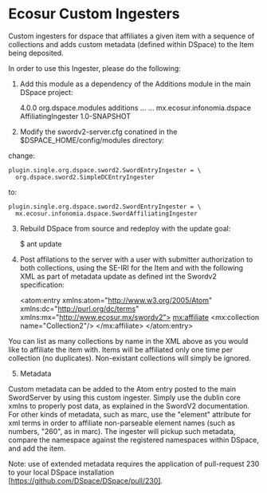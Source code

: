 Ecosur Custom Ingesters
===========================

Custom ingesters for dspace that affiliates a given item with a sequence of collections and
adds custom metadata (defined within DSpace) to the Item being deposited.

In order to use this Ingester, please do the following:

1) Add this module as a dependency of the Additions module in the main DSpace project:

    <project xmlns="http://maven.apache.org/POM/4.0.0" xmlns:xsi="http://www.w3.org/2001/XMLSchema-instance" xsi:schemaLocation="http://maven.apache.org/POM/4.0.0 http://maven.apache.org/maven-v4_0_0.xsd">
        <modelVersion>4.0.0</modelVersion>
        <groupId>org.dspace.modules</groupId>
        <artifactId>additions</artifactId>
        ...
        <dependencies>
        ...
         <!-- Introduce the Affiliation ingestor -->
         <dependency>
          <groupId>mx.ecosur.infonomia.dspace</groupId>
          <artifactId>AffiliatingIngester</artifactId>
          <version>1.0-SNAPSHOT</version>
         </dependency>
        </dependencies>

2) Modify the swordv2-server.cfg conatined in the $DSPACE_HOME/config/modules directory:

change:

    plugin.single.org.dspace.sword2.SwordEntryIngester = \
      org.dspace.sword2.SimpleDCEntryIngester
to:

    plugin.single.org.dspace.sword2.SwordEntryIngester = \
      mx.ecosur.infonomia.dspace.SwordAffiliatingIngester

3) Rebuild DSpace from source and redeploy with the update goal:

    $ ant update

4) Post affilations to the server with a user with submitter authorization to both collections,
using the SE-IRI for the Item and with the following XML as part of metadata update
as defined int the Swordv2 specification:

    <?xml version="1.0"?>
    <atom:entry xmlns:atom="http://www.w3.org/2005/Atom"
        xmlns:dc="http://purl.org/dc/terms"
        xmlns:mx="http://www.ecosur.mx/swordv2">
        <mx:affiliate>
            <mx:collection name="Collection2"/>
        </mx:affiliate>
    </atom:entry>

You can list as many collections by name in the XML above as you would like to affiliate the
item with. Items will be affiliated only one time per collection (no duplicates). Non-existant
collections will simply be ignored.

5) Metadata

Custom metadata can be added to the Atom entry posted to the main SwordServer by using this
custom ingester. Simply use the dublin core xmlns to properly post data, as explained in the
SwordV2 documentation. For other kinds of metadata, such as marc, use the "element" attribute
for xml terms in order to affiliate non-parseable element names (such as numbers, "260", as in
marc). The ingester will pickup such metadata, compare the namespace against the registered
namespaces within DSpace, and add the item. 

Note: use of extended metadata requires the application of pull-request 230 to your local
DSpace installation [https://github.com/DSpace/DSpace/pull/230].

